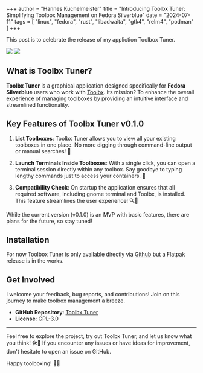 +++
author = "Hannes Kuchelmeister"
title = "Introducing Toolbx Tuner: Simplifying Toolbox Management on Fedora Silverblue"
date = "2024-07-11"
tags = [
	"linux", "fedora", "rust", "libadwaita", "gtk4", "relm4", "podman"
]
+++

This post is to celebrate the release of my appliction Toolbox Tuner.

![](/images/posts/24_toolbox_tuner/dark_mode.png)
![](/images/posts/24_toolbox_tuner/light_mode.png)

## What is Toolbx Tuner?

**Toolbx Tuner** is a graphical application designed specifically for **Fedora Silverblue** users who work with [Toolbx](https://containertoolbx.org/). Its mission? To enhance the overall experience of managing toolboxes by providing an intuitive interface and streamlined functionality.

## Key Features of Toolbx Tuner v0.1.0

1. **List Toolboxes**: Toolbx Tuner allows you to view all your existing toolboxes in one place. No more digging through command-line output or manual searches! 🧰

2. **Launch Terminals Inside Toolboxes**: With a single click, you can open a terminal session directly within any toolbox. Say goodbye to typing lengthy commands just to access your containers. 🚀

3. **Compatibility Check**: On startup the application ensures that all required software, including gnome terminal and Toolbx, is installed. This feature streamlines the user experience! 🔍🔧

While the current version (v0.1.0) is an MVP with basic features, there are plans for the future, so stay tuned!



## Installation

For now Toolbox Tuner is only available directly via [Github](https://github.com/13hannes11/toolbox-tuner/releases/tag/v0.1.0) but a Flatpak release is in the works.

## Get Involved

I welcome your feedback, bug reports, and contributions! Join on this journey to make toolbox management a breeze.

- **GitHub Repository**: [Toolbx Tuner](https://github.com/13hannes11/toolbox-tuner)
- **License**: GPL-3.0

---

Feel free to explore the project, try out Toolbx Tuner, and let us know what you think! 🛠️🔧 
If you encounter any issues or have ideas for improvement, don't hesitate to open an issue on GitHub.

Happy toolboxing! 🧰🐧
